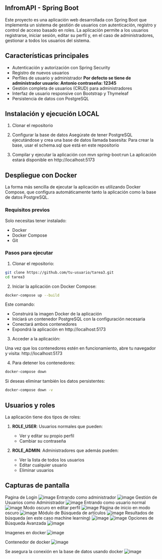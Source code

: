 ## InfromAPI - Spring Boot

Este proyecto es una aplicación web desarrollada con Spring Boot que implementa un sistema de gestión de usuarios con autenticación, registro y control de acceso basado en roles. La aplicación permite a los usuarios registrarse, iniciar sesión, editar su perfil y, en el caso de administradores, gestionar a todos los usuarios del sistema.

## Características principales

- Autenticación y autorización con Spring Security
- Registro de nuevos usuarios
- Perfiles de usuario y administrador
  **Por defecto se tiene de administrador
     usuario: Antonio
     contraseña: 12345**
- Gestión completa de usuarios (CRUD) para administradores
- Interfaz de usuario responsive con Bootstrap y Thymeleaf
- Persistencia de datos con PostgreSQL

## Instalación y ejecución LOCAL
1. Clonar el repositorio

2. Configurar la base de datos
Asegúrate de tener PostgreSQL ejecutándose y crea una base de datos llamada basesita:
Para crear la base, usar el schema.sql que está en este repositorio

4. Compilar y ejecutar la aplicación con mvn spring-boot:run
La aplicación estará disponible en http://localhost:5173


## Despliegue con Docker

La forma más sencilla de ejecutar la aplicación es utilizando Docker Compose, que configura automáticamente tanto la aplicación como la base de datos PostgreSQL.

### Requisitos previos

Solo necesitas tener instalado:
- Docker
- Docker Compose
- Git

### Pasos para ejecutar

1. Clonar el repositorio:

```bash
git clone https://github.com/tu-usuario/tarea3.git
cd tarea3
```

2. Iniciar la aplicación con Docker Compose:

```bash
docker-compose up --build
```

Este comando:
- Construirá la imagen Docker de la aplicación
- Iniciará un contenedor PostgreSQL con la configuración necesaria
- Conectará ambos contenedores
- Expondrá la aplicación en http://localhost:5173

3. Acceder a la aplicación:

Una vez que los contenedores estén en funcionamiento, abre tu navegador y visita:
http://localhost:5173

4. Para detener los contenedores:

```bash
docker-compose down
```

Si deseas eliminar también los datos persistentes:

```bash
docker-compose down -v
```

## Usuarios y roles

La aplicación tiene dos tipos de roles:

1. **ROLE_USER**: Usuarios normales que pueden:
   - Ver y editar su propio perfil
   - Cambiar su contraseña

2. **ROLE_ADMIN**: Administradores que además pueden:
   - Ver la lista de todos los usuarios
   - Editar cualquier usuario
   - Eliminar usuarios

## Capturas de pantalla
Pagina de Login
![image](https://github.com/user-attachments/assets/b112a509-3574-49af-b2ce-e572066628fa)
Entrando como administrador
![image](https://github.com/user-attachments/assets/94c6988a-c309-4c6c-842c-7f82a2c3e288)
Gestión de Usuarios como Administrador
![image](https://github.com/user-attachments/assets/7ddfdc1a-33c1-4b4c-9bbd-245774e5ddfe)
Entrando como usuario normal
![image](https://github.com/user-attachments/assets/7d0014e8-485b-4132-846b-ea38a6e1e79d)
Modo oscuro en editar perfil
![image](https://github.com/user-attachments/assets/8c94733e-6d9d-4303-83d3-81014b17c095)
Página de inicio en modo oscuro
![image](https://github.com/user-attachments/assets/aca0775b-741d-4abe-9273-ca4842ef484f)
Módulo de Búsqueda de artículos
![image](https://github.com/user-attachments/assets/bdc627b9-fd18-4bb0-a980-2daa350cd621)
Resultados de búsqueda (en este caso machine learning)
![image](https://github.com/user-attachments/assets/2a5f0221-e45c-4dae-a063-d3a3213d07e9)
![image](https://github.com/user-attachments/assets/d624ba10-0711-4518-b46f-cb982619607d)
Opciones de Búsqueda Avanzada
![image](https://github.com/user-attachments/assets/94c4087a-7dd8-4d5b-ad41-3bb3840a62f5)

Imagenes en docker
![image](https://github.com/user-attachments/assets/be17b799-a58b-4e0a-b472-b0530f1db5c7)

Contenedor de docker
![image](https://github.com/user-attachments/assets/ce9cabee-8e11-4dd3-8fec-31406acb73b5)

Se asegura la conexión en la base de datos usando docker
![image](https://github.com/user-attachments/assets/e9bdfc09-c8ff-406e-ae66-1f1bb0de8f6d)



